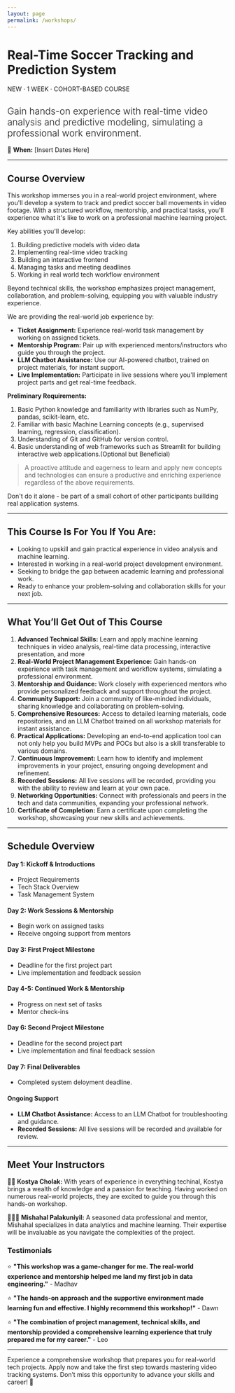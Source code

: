 ```yaml
---
layout: page
permalink: /workshops/
---
```



# Real-Time Soccer Tracking and Prediction System

<!-- Below should be like tags here  -->
NEW · 1 WEEK · COHORT-BASED COURSE

<h2 style="font-weight: 300"> Gain hands-on experience with real-time video analysis and predictive modeling, simulating a professional work environment.</h2>

📅 **When:** [Insert Dates Here]

---
## Course Overview

This workshop immerses you in a real-world project environment, where you'll develop a system to track and predict soccer ball movements in video footage. With a structured workflow, mentorship, and practical tasks, you'll experience what it's like to work on a professional machine learning project.

Key abilities you'll develop:
1. Building predictive models with video data
2. Implementing real-time video tracking
3. Building an interactive frontend
4. Managing tasks and meeting deadlines
5. Working in real world tech workflow environment

Beyond technical skills, the workshop emphasizes project management, collaboration, and problem-solving, equipping you with valuable industry experience.

We are providing the real-world job experience by:
- **Ticket Assignment:** Experience real-world task management by working on assigned tickets.
- **Mentorship Program:** Pair up with experienced mentors/instructors who guide you through the project.
- **LLM Chatbot Assistance:** Use our AI-powered chatbot, trained on project materials, for instant support.
- **Live Implementation:** Participate in live sessions where you'll implement project parts and get real-time feedback.

**Preliminary Requirements:**
1. Basic Python knowledge and familiarity with libraries such as NumPy, pandas, scikit-learn, etc.
2. Familiar with basic Machine Learning concepts (e.g., supervised learning, regression, classification).
3. Understanding of Git and GitHub for version control.
4. Basic understanding of web frameworks such as Streamlit for building interactive web applications.(Optional but Beneficial)

> A proactive attitude and eagerness to learn and apply new concepts and technologies can ensure a productive and enriching experience regardless of the above requirements.

Don't do it alone - be part of a small cohort of other participants buillding real application systems.

---
## This Course Is For You If You Are:

- Looking to upskill and gain practical experience in video analysis and machine learning.
- Interested in working in a real-world project development environment.
- Seeking to bridge the gap between academic learning and professional work.
- Ready to enhance your problem-solving and collaboration skills for your next job.

---
## What You’ll Get Out of This Course

1. **Advanced Technical Skills:** Learn and apply machine learning techniques in video analysis, real-time data processing, interactive presentation, and more
2. **Real-World Project Management Experience:** Gain hands-on experience with task management and workflow systems, simulating a professional environment.
3. **Mentorship and Guidance:** Work closely with experienced mentors who provide personalized feedback and support throughout the project.
4. **Community Support:** Join a community of like-minded individuals, sharing knowledge and collaborating on problem-solving.
5. **Comprehensive Resources:** Access to detailed learning materials, code repositories, and an LLM Chatbot trained on all workshop materials for instant assistance.
6. **Practical Applications:** Developing an end-to-end application tool can not only help you build MVPs and POCs but also is a skill transferable to various domains.
7. **Continuous Improvement:** Learn how to identify and implement improvements in your project, ensuring ongoing development and refinement.
8. **Recorded Sessions:** All live sessions will be recorded, providing you with the ability to review and learn at your own pace.
9. **Networking Opportunities:** Connect with professionals and peers in the tech and data communities, expanding your professional network.
10. **Certificate of Completion:** Earn a certificate upon completing the workshop, showcasing your new skills and achievements.

<!-- Top performers will be able get FREE Resume Review and LinkedIn Optimization resources and will get a chance to be on our LinkedIn page, reaching an audience of 100k+ weekly impressions. -->
<!-- INSERT BUY NOW BUTTON WIDGET HERE or on the side-->
---
## Schedule Overview

#### Day 1: Kickoff & Introductions
- Project Requirements
- Tech Stack Overview
- Task Management System

#### Day 2: Work Sessions & Mentorship
- Begin work on assigned tasks
- Receive ongoing support from mentors

#### Day 3: First Project Milestone
- Deadline for the first project part
- Live implementation and feedback session

#### Day 4-5: Continued Work & Mentorship
- Progress on next set of tasks
- Mentor check-ins

#### Day 6: Second Project Milestone
- Deadline for the second project part
- Live implementation and final feedback session

#### Day 7: Final Deliverables
- Completed system deloyment deadline.

#### Ongoing Support
- **LLM Chatbot Assistance:** Access to an LLM Chatbot for troubleshooting and guidance.
- **Recorded Sessions:** All live sessions will be recorded and available for review.

---
## Meet Your Instructors

👨‍🏫 **Kostya Cholak:** With years of experience in everything techinal, Kostya brings a wealth of knowledge and a passion for teaching. Having worked on numerous real-world projects, they are excited to guide you through this hands-on workshop.

🧑🏽‍💻 **Mishahal Palakuniyil:** A seasoned data professional and mentor, Mishahal specializes in data analytics and machine learning. Their expertise will be invaluable as you navigate the complexities of the project.

### Testimonials
⭐️ **"This workshop was a game-changer for me. The real-world experience and mentorship helped me land my first job in data engineering."** - Madhav 

⭐️ **"The hands-on approach and the supportive environment made learning fun and effective. I highly recommend this workshop!"** - Dawn

⭐️ **"The combination of project management, technical skills, and mentorship provided a comprehensive learning experience that truly prepared me for my career."** - Leo

---

Experience a comprehensive workshop that prepares you for real-world tech projects. Apply now and take the first step towards mastering video tracking systems. Don’t miss this opportunity to advance your skills and career! 🌟